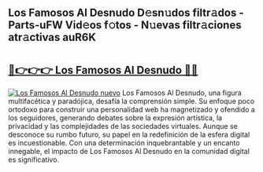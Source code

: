 ## Los Famosos Al Desnudo D𝚎sn𝚞dos filtr𝚊dos - Parts-uFW Vid𝚎os f𝚘tos - N𝚞evas filtr𝚊ciones atr𝚊ctivas auR6K

# <h2><a href="http://mbdjb7y.tromn.icu/?c=Los+Famosos+Al+Desnudo">🔗👉👉👉 Los Famosos Al Desnudo 🔗🔗</a></h2>

[![Los Famosos Al Desnudo nuevo](https://i.imgur.com/pEAQMta.gif)](http://mbdjb7y.tromn.icu/?c=Los+Famosos+Al+Desnudo)
Los Famosos Al Desnudo, una figura multifacética y paradójica, desafía la comprensión simple. Su enfoque poco ortodoxo para construir una personalidad web ha magnetizado y ofendido a los seguidores, generando debates sobre la expresión artística, la privacidad y las complejidades de las sociedades virtuales. Aunque se desconoce su rumbo futuro, su papel en la redefinición de la esfera digital es incuestionable. Con una determinación inquebrantable y un encanto innegable, el impacto de Los Famosos Al Desnudo en la comunidad digital es significativo.
